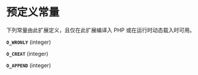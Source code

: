 预定义常量
==========

下列常量由此扩展定义，且仅在此扩展编译入 PHP 或在运行时动态载入时可用。

**`O_WRONLY`** (<span class="type">integer</span>)  
<span class="simpara"> </span>

**`O_CREAT`** (<span class="type">integer</span>)  
<span class="simpara"> </span>

**`O_APPEND`** (<span class="type">integer</span>)  
<span class="simpara"> </span>
